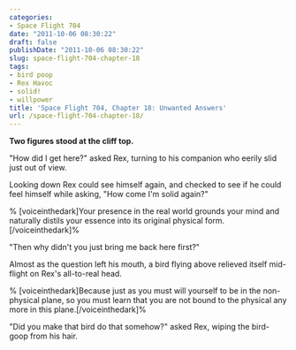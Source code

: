 ```yaml
---
categories:
- Space Flight 704
date: "2011-10-06 08:30:22"
draft: false
publishDate: "2011-10-06 08:30:22"
slug: space-flight-704-chapter-18
tags:
- bird poop
- Rex Havoc
- solid!
- willpower
title: 'Space Flight 704, Chapter 18: Unwanted Answers'
url: /space-flight-704-chapter-18/
---
```

**Two figures stood at the cliff top.**

"How did I get here?" asked Rex, turning to his companion who eerily
slid just out of view.

Looking down Rex could see himself again, and checked to see if he could
feel himself while asking, "How come I'm solid again?"

% \[voiceinthedark\]Your presence in the real world grounds your mind
and naturally distils your essence into its original physical
form.\[/voiceinthedark\]%

"Then why didn't you just bring me back here first?"

Almost as the question left his mouth, a bird flying above relieved
itself mid-flight on Rex's all-to-real head.

% \[voiceinthedark\]Because just as you must will yourself to be in the
non-physical plane, so you must learn that you are not bound to the
physical any more in this plane.\[/voiceinthedark\]%

"Did you make that bird do that somehow?" asked Rex, wiping the
bird-goop from his hair.